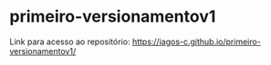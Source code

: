 # primeiro-versionamentov1

Link para acesso ao repositório: https://iagos-c.github.io/primeiro-versionamentov1/
